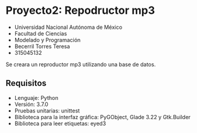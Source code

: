 # Proyecto2: Repodructor mp3

* Universidad Nacional Autónoma de México
* Facultad de Ciencias
* Modelado y Programación
* Becerril Torres Teresa
* 315045132

Se creara un reproductor mp3 utilizando una base de datos.

## Requisitos
* Lenguaje: Python
* Versión: 3.7.0
* Pruebas unitarias: unittest
* Biblioteca para la interfaz gráfica: PyGObject, Glade 3.22 y Gtk.Builder
* Biblioteca para leer etiquetas: eyed3
